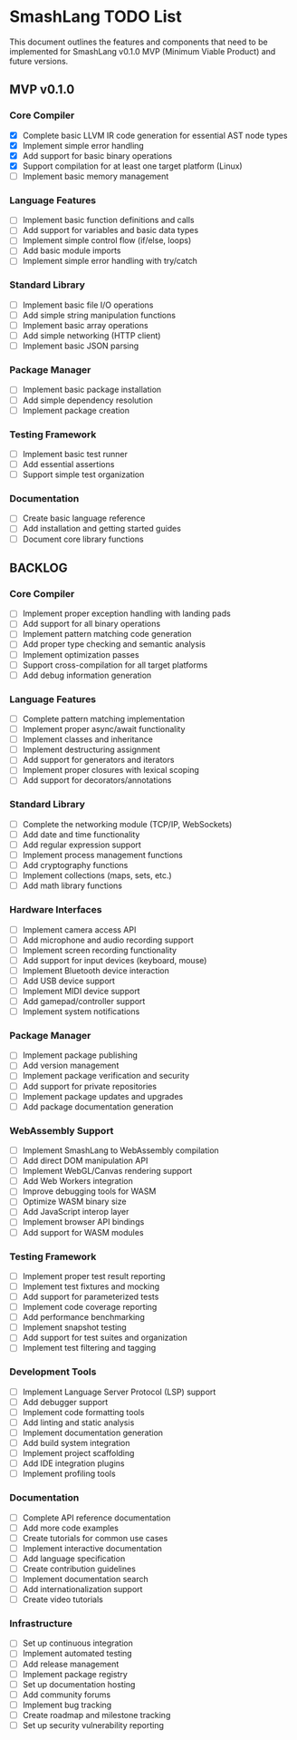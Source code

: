 # SmashLang TODO List

This document outlines the features and components that need to be implemented for SmashLang v0.1.0 MVP (Minimum Viable Product) and future versions.

## MVP v0.1.0

### Core Compiler

- [x] Complete basic LLVM IR code generation for essential AST node types
- [x] Implement simple error handling
- [x] Add support for basic binary operations
- [x] Support compilation for at least one target platform (Linux)
- [ ] Implement basic memory management

### Language Features

- [ ] Implement basic function definitions and calls
- [ ] Add support for variables and basic data types
- [ ] Implement simple control flow (if/else, loops)
- [ ] Add basic module imports
- [ ] Implement simple error handling with try/catch

### Standard Library

- [ ] Implement basic file I/O operations
- [ ] Add simple string manipulation functions
- [ ] Implement basic array operations
- [ ] Add simple networking (HTTP client)
- [ ] Implement basic JSON parsing

### Package Manager

- [ ] Implement basic package installation
- [ ] Add simple dependency resolution
- [ ] Implement package creation

### Testing Framework

- [ ] Implement basic test runner
- [ ] Add essential assertions
- [ ] Support simple test organization

### Documentation

- [ ] Create basic language reference
- [ ] Add installation and getting started guides
- [ ] Document core library functions

## BACKLOG

### Core Compiler

- [ ] Implement proper exception handling with landing pads
- [ ] Add support for all binary operations
- [ ] Implement pattern matching code generation
- [ ] Add proper type checking and semantic analysis
- [ ] Implement optimization passes
- [ ] Support cross-compilation for all target platforms
- [ ] Add debug information generation

### Language Features

- [ ] Complete pattern matching implementation
- [ ] Implement proper async/await functionality
- [ ] Implement classes and inheritance
- [ ] Implement destructuring assignment
- [ ] Add support for generators and iterators
- [ ] Implement proper closures with lexical scoping
- [ ] Add support for decorators/annotations

### Standard Library

- [ ] Complete the networking module (TCP/IP, WebSockets)
- [ ] Add date and time functionality
- [ ] Add regular expression support
- [ ] Implement process management functions
- [ ] Add cryptography functions
- [ ] Implement collections (maps, sets, etc.)
- [ ] Add math library functions

### Hardware Interfaces

- [ ] Implement camera access API
- [ ] Add microphone and audio recording support
- [ ] Implement screen recording functionality
- [ ] Add support for input devices (keyboard, mouse)
- [ ] Implement Bluetooth device interaction
- [ ] Add USB device support
- [ ] Implement MIDI device support
- [ ] Add gamepad/controller support
- [ ] Implement system notifications

### Package Manager

- [ ] Implement package publishing
- [ ] Add version management
- [ ] Implement package verification and security
- [ ] Add support for private repositories
- [ ] Implement package updates and upgrades
- [ ] Add package documentation generation

### WebAssembly Support

- [ ] Implement SmashLang to WebAssembly compilation
- [ ] Add direct DOM manipulation API
- [ ] Implement WebGL/Canvas rendering support
- [ ] Add Web Workers integration
- [ ] Improve debugging tools for WASM
- [ ] Optimize WASM binary size
- [ ] Add JavaScript interop layer
- [ ] Implement browser API bindings
- [ ] Add support for WASM modules

### Testing Framework

- [ ] Implement proper test result reporting
- [ ] Implement test fixtures and mocking
- [ ] Add support for parameterized tests
- [ ] Implement code coverage reporting
- [ ] Add performance benchmarking
- [ ] Implement snapshot testing
- [ ] Add support for test suites and organization
- [ ] Implement test filtering and tagging

### Development Tools

- [ ] Implement Language Server Protocol (LSP) support
- [ ] Add debugger support
- [ ] Implement code formatting tools
- [ ] Add linting and static analysis
- [ ] Implement documentation generation
- [ ] Add build system integration
- [ ] Implement project scaffolding
- [ ] Add IDE integration plugins
- [ ] Implement profiling tools

### Documentation

- [ ] Complete API reference documentation
- [ ] Add more code examples
- [ ] Create tutorials for common use cases
- [ ] Implement interactive documentation
- [ ] Add language specification
- [ ] Create contribution guidelines
- [ ] Implement documentation search
- [ ] Add internationalization support
- [ ] Create video tutorials

### Infrastructure

- [ ] Set up continuous integration
- [ ] Implement automated testing
- [ ] Add release management
- [ ] Implement package registry
- [ ] Set up documentation hosting
- [ ] Add community forums
- [ ] Implement bug tracking
- [ ] Create roadmap and milestone tracking
- [ ] Set up security vulnerability reporting
